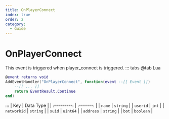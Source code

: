 ```yaml
---
title: OnPlayerConnect
index: true
order: 2
category:
  - Guide
---
```


# OnPlayerConnect
This event is triggered when player_connect is triggered.
::: tabs
@tab Lua
```lua
@event returns void
AddEventHandler("OnPlayerConnect", function(event --[[ Event ]])
    --[[ ... ]]
    return EventResult.Continue
end)
```

:::
|     Key     | Data Type |
| :---------: | :-------: |
|    `name`   |  `string` |
|   `userid`  |   `int`   |
| `networkid` |  `string` |
|    `xuid`   |  `uint64` |
|  `address`  |  `string` |
|    `bot`    | `boolean` |